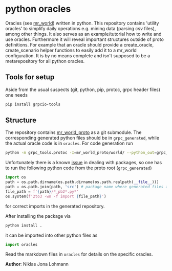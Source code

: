 # python oracles

Oracles (see [mr_world](https://github.com/n-0/mr_world)) written in python.
This repository contains 'utility oracles' to simplify daily operations e.g.
mining data (parsing csv files), among other things. It also serves as an
example/tutorial how to write and use oracles. Furthermore it will reveal
important structures outside of proto definitions. For example that an oracle
should provide a create_oracle, create_scenario helper functions to easily add
it to a mr_world configuration. It is by no means complete and isn't supposed to
be a metarepository for all python oracles.

## Tools for setup

Aside from the usual suspects (git, python, pip, protoc, grpc header files) one needs

```bash
pip install grpcio-tools
```

## Structure
The repository contains [mr_world_proto](https://github.com/n-0/mr_world_proto) as
a git submodule. The corresponding generated python files should be in `grpc_generated`, while
the actual oracle code is in `oracles`.
For code generation run

```bash
python -m grpc_tools.protoc -I=mr_world_proto/world/ --python_out=grpc_generated --grpc_python_out=grpc_generated mr_world_proto/world/*.proto
```

Unfortunately there is a known [issue](https://github.com/protocolbuffers/protobuf/issues/7061) 
in dealing with packages, so one has to run the following python code from the proto root (`grpc_generated`)

```python
import os
path = os.path.dirname(os.path.dirname(os.path.realpath(__file__)))
path = os.path.join(path, 'src') # package name where generated files are reside
file_path = f'{path}/*_pb2*.py*'
os.system(f'2to3 -wn -f import {file_path}')
```
for correct imports in the generated repository.

After installing the package via

```bash
python install .
```

it can be imported into other python files as

```python
import oracles
```

Read the markdown files in `oracles` for details on the specific oracles.

**Author**: Niklas Jona Lohmann

